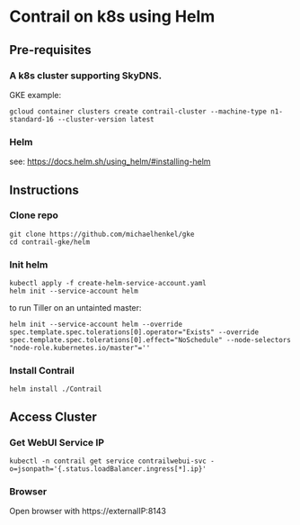 # Contrail on k8s using Helm
## Pre-requisites
### A k8s cluster supporting SkyDNS.    
GKE example:    
```
gcloud container clusters create contrail-cluster --machine-type n1-standard-16 --cluster-version latest
```
### Helm
see: https://docs.helm.sh/using_helm/#installing-helm    
## Instructions
### Clone repo
```
git clone https://github.com/michaelhenkel/gke
cd contrail-gke/helm
```
### Init helm
```
kubectl apply -f create-helm-service-account.yaml
helm init --service-account helm
```
to run Tiller on an untainted master:
```
helm init --service-account helm --override spec.template.spec.tolerations[0].operator="Exists" --override spec.template.spec.tolerations[0].effect="NoSchedule" --node-selectors "node-role.kubernetes.io/master"=''
```
### Install Contrail
```
helm install ./Contrail
```

## Access Cluster
### Get WebUI Service IP
```
kubectl -n contrail get service contrailwebui-svc -o=jsonpath='{.status.loadBalancer.ingress[*].ip}'
```

### Browser
Open browser with https://externalIP:8143    
